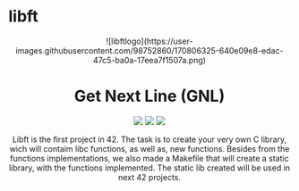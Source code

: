 # libft
<p align="center">![libftlogo](https://user-images.githubusercontent.com/98752860/170806325-640e09e8-edac-47c5-ba0a-17eea7f1507a.png)

<h1 align="center">Get Next Line (GNL) </h1>
<p align="center">
<img src="https://img.shields.io/badge/Mandatory-OK-brightgreen"/>
<img src="https://img.shields.io/badge/Bonus-KO-red"/>
<img src="https://img.shields.io/badge/Final%20Score-100-blue"/>
</p>
<p align="center">Libft is the first project in 42. The task is to create your very own C library, wich will contaim libc functions, as well as, new functions. Besides from the functions implementations, we also made a Makefile that will create a static library, with the functions implemented. The static lib created will be used in next 42 projects.</p>
